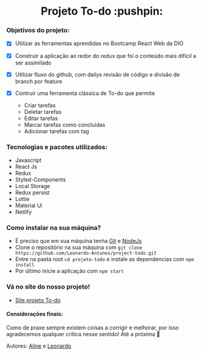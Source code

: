  <h1 align="center"> Projeto To-do :pushpin: </h1> 

<h3> Objetivos do projeto: </h3>

- [x] Utilizar as ferramentas aprendidas no Bootcamp React Web da DIO

- [x] Construir a aplicação ao redor do redux que foi o conteúdo mais difícil a ser assimilado

- [x] Utilizar fluxo do github, com dailys revisão de código e divisão de branch por feature

- [x] Contruir uma ferramenta clássica de To-do que permite
  * Criar tarefas
  * Deletar tarefas
  * Editar tarefas
  * Marcar tarefas como concluidas
  * Adicionar tarefas com tag

<h3> Tecnologias e pacotes utilizados: </h3> 

* Javascript
* React Js
* Redux
* Styled-Components
* Local Storage
* Redux persist
* Lottie
* Material Ui
* Netlify


<h3> Como instalar na sua máquina? </h3>

  * É preciso que em sua máquina tenha [Git](https://git-scm.com/book/en/v2/Getting-Started-Installing-Git) e [NodeJs](https://nodejs.org/en/download/)
  * Clone o repositório na sua máquina com `git clone https://github.com/Leonardo-Antunes/project-todo.git`
  * Entre na pasta root `cd projeto-todo` e instale as dependencias com 
  `npm install` 
  * Por último inicie a aplicação com 
  `npm start`
  
<h3> Vá no site do nosso projeto! </h3>  

* [Site projeto To-do](https://reactreduxtodoproj.netlify.app/)
  
<h4> Considerações finais: </h4>

Como de praxe sempre existem coisas a corrigir e melhorar, por isso agradecemos qualquer crítica nesse sentido! Até a próxima :space_invader:

Autores: [Aline](https://github.com/alinemartinsgh) e [Leonardo](https://github.com/Leonardo-Antunes)

